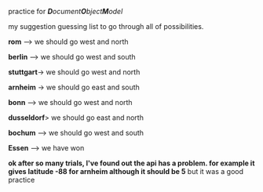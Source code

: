 practice for _**D**ocument**O**bject**M**odel_

my suggestion guessing list to go through all of possibilities.

**rom** 	--> we should go west and north

**berlin** 	--> we should go west and south

**stuttgart**-> we should go west and north

**arnheim**  -> we should go east and south

**bonn** 	--> we should go west and north

**dusseldorf**> we should go east and north

**bochum**  --> we should go west and south

**Essen**	--> we have won


**ok after so many trials, I've found out the api has a problem.
for example it gives latitude -88 for arnheim although it should be 5**
but it was a good practice